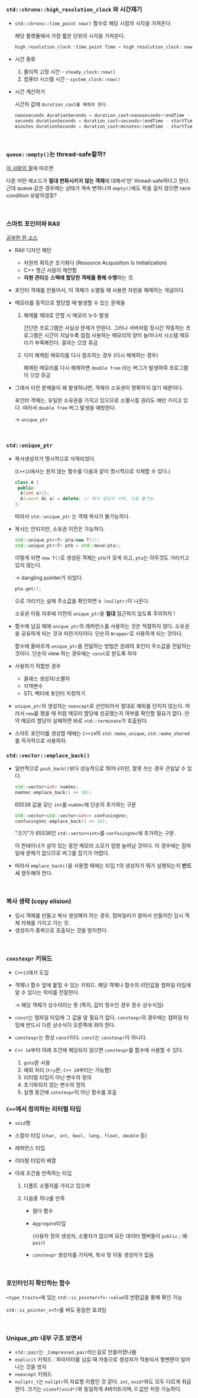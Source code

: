 ### `std::chrono::high_resolution_clock` 와 시간재기

- `std::chrono::time_point now()` 함수로 해당 시점의 시각을 가져온다. 

  해당 플랫폼에서 가장 짧은 단위의 시각을 가져온다.

  ```c++
  high_resolution_clock::time_point Time = high_resolution_clock::now();
  ```

- 시간 종류

  1. 물리적 고정 시간 - `steady_clock::now()`
  2. 컴퓨터 시스템 시간 - `system_clock::now()`

- 시간 계산하기

  시간차 값에 `duration_cast를 해줘야 한다.`

  ```c++
  nanoseconds durationSeconds = duration_cast<nanoseconds>(endTime - startTime);
  seconds durationSeconds = duration_cast<seconds>(endTime - startTime);
  minutes durationSeconds = duration_cast<minutes>(endTime - startTime);
  ```

<br>

### `queue::empty()`는 thread-safe할까?

[이 사람의 말](https://stackoverflow.com/questions/4355399/why-is-stdqueueempty-not-thread-safe-shouldnt-const-functions-be-thread)에 따르면

다른 어떤 메소드가 **절대 변화시키지 않는 객체**에 대해서'만' thread-safe하다고 한다. 근데 queue 같은 경우에는 상태가 계속 변하니까 `empty()`에도 락을 걸지 않으면 race condition 유발하겠쥬?

<br>

### 스마트 포인터와 RAII

[공부한 원 소스](https://modoocode.com/229)

- RAII 디자인 패턴
  - 자원의 획득은 초기화다 (Resource Acquisition Is Initialization)
  - C++ 맹근 사람이 제안함
  - **자원 관리**를 **스택에 할당한 객체를 통해 수행**하는 것.

- 포인터 객체를 만들어서, 이 객체가 소멸될 때 사용한 자원을 해제하는 개념이다.

- 메모리를 동적으로 할당할 때 발생할 수 있는 문제들

  1. 해제를 제대로 안할 시 메모리 누수 발생

     간단한 프로그램은 사실상 문제가 안된다. 그러나 서버처럼 장시간 작동하는 프로그램은 시간이 지날수록 점점 사용하는 메모리의 양이 늘어나서 시스템 메모리가 부족해진다. 결과는 으앙 쥬금 

  2. 이미 해제된 메모리를 다시 참조하는 경우 (다시 해제하는 경우)

     해제된 메모리를 다시 해제하면 `double free` 라는 버그가 발생하여 프로그램이 으앙 쥬금

- 그래서 이런 문제들이 왜 발생하냐면, 객체의 소유권이 명확하지 않기 때문이다. 

  포인터 객체는, 유일한 소유권을 가지고 있으므로 소멸시킬 권리도 얘만 가지고 있다. 따라서 `double free` 버그 발생을 예방한다.

  → `unique_ptr`

<br>

### `std::unique_ptr`

- 복사생성자가 명시적으로 삭제되었다.

  (`C++11`에서는 원치 않는 함수를 다음과 같이 명시적으로 삭제할 수 있다.)

  ```c++
  class A {
   public:
    A(int a){};
    A(const A& a) = delete; // 복사 생성자 삭제, 사용 불가능
  };
  ```

  따라서 `std::unique_ptr` 는 객체 복사가 불가능하다.

- 복사는 안되지만, 소유권 이전은 가능하다.

  ```c++
  std::unique_ptr<T> pta(new T());
  std::unique_ptr<T> ptb = std::move(pta);
  ```

  이렇게 되면 `new T()`로 생성된 객체는 `ptb`가 갖게 되고, `pta`는 아무것도 가리키고 있지 않는다.

  → dangling pointer가 되었다.

  ```c++
  pta.get();
  ```

  으로 가리키는 실제 주소값을 확인하면 `0 (nullptr)`이 나온다. 

  소유권 이동 이후에 이전의 `unique_ptr`을 **절대** 접근하지 않도록 주의하자 !

- 함수에 넘길 때에 `unique_ptr`의 레퍼런스를 사용하는 것은 적절하지 않다. 소유권을 공유하게 되는 것과 마찬가지이다. 단순히 `Wrapper`로 사용하게 되는 것이다.

  함수에 올바르게 `unique_ptr`을 전달하는 방법은 원래의 포인터 주소값을 전달하는 것이다. 단순히 view 하는 경우에는 `const`로 받도록 하자
  
- 사용하기 적합한 경우

  - 클래스 생성자/소멸자
  - 지역변수
  - STL 벡터에 포인터 지정하기

- `unique_ptr`의 생성자는 `noexcept`로 선언되어서 절대로 예외를 던지지 않는다. 따라서 `new`를 했을 때 처럼 메모리 할당에 성공했는지 여부를 확인할 필요가 없다. 만약 메모리 할당이 실패하면 바로 `std::terminate`가 호출된다.

- 스마트 포인터를 생성할 때에는 `C++14`의 `std::make_unique`, `std::make_shared`를 적극적으로 사용하자.

### `std::vector::emplace_back()`

- 일반적으로 `push_back()`보다 성능적으로 뛰어나지만, 잘못 쓰는 경우 큰일날 수 있다.

  ```c++
  std::vector<int> numVec;
  numVec.emplace_back(1 << 16);
  ```

  65536 값을 갖는 `int`를 `numVec`에 단순히 추가하는 구문

  ```c++
  std::vector<std::vector<int>> confusingVec;
  confusingVec.emplace_back(1 << 16);
  ```

  "크기"가 65536인 `std::vector<int>`를 `confusingVec`에 추가하는 구문.

  이 컨테이너가 살아 있는 동안 메모리 소모가 엄청 늘어날 것이다. 이 경우에는 컴파일에 문제가 없으므로 버그를 잡기가 어렵다.

- 따라서 `emplace_back()`을 사용할 때에는 타입 `T`의 생성자가 뭐가 실행되는지 **반드시** 염두해야 한다.

<br>

### 복사 생략 (copy elision)

- 임시 객체를 만들고 복사 생성해야 하는 경우, 컴파일러가 알아서 만들어진 임시 객체 자체를 가지고 가는 것.
- 생성자가 중복으로 호출되는 것을 방지한다.

<br>

### `constexpr` 키워드

- `C++11`에서 도입

- 객체나 함수 앞에 붙힐 수 있는 키워드. 해당 객체나 함수의 리턴값을 컴파일 타임에 알 수 있다는 의미를 전잘한다.

  → 해당 객체가 상수이라는 뜻 (특히, 값이 정수인 경우 정수 상수식임)

- `const`는 컴파일 타임에 그 값을 알 필요가 없다. `constexpr`의 경우에는 컴파일 타임에 반드시 다른 상수식이 오른쪽에 와야 한다.

- `constexpr`는 항상 `const`이다. `const`는 `constexpr`이 아니다.

- `C++ 14`부터 아래 조건에 해당되지 않으면 `constexpr`를 함수에 사용할 수 있다.

  1. `goto`문 사용
  2. 예외 처리 (`try`문; `C++ 20`부터는 가능함)
  3. 리터럴 타입이 아닌 변수의 정의
  4. 초기화되지 않는 변수의 정의
  5. 실행 중간에 `constexpr`이 아닌 함수를 호출

### `C++`에서 정의하는 리터럴 타입

- `void`형

- 스칼라 타입 (`char, int, bool, long, float, double` 등)

- 레퍼런스 타입

- 리터럴 타입의 배열

- 아래 조건을 만족하는 타입

  1. 디폴트 소멸자를 가지고 있으며

  2. 다음중 하나를 만족

     - 람다 함수

     - `Aggregate`타입  

       (사용자 정의 생성자, 소멸자가 없으며 모든 데이터 멤버들이 `public` ; 예: `pair`)

     - `constexpr` 생성자를 가지며, 복사 및 이동 생성자가 없음

<br>

### 포인터인지 확인하는 함수

`<type_traits>`에 있는 `std::is_pointer<T>::value`의 반환값을 통해 확인 가능

`std::is_pointer_v<T>`를 써도 동일한 효과임

<br>

### Unique_ptr 내부 구조 보면서

- `std::pair`는 `_Compressed_pair`라는걸로 만들어졌나봄 
- `explicit` 키워드 : 파라미터를 넘길 때 자동으로 생성자가 적용되서 형변환이 일어나는 것을 방지
- `noexcept` 키워드
- `nullptr_t`는 `nullptr`의 자료형 이름인 것 같다. `int`, `void*`와도 모두 다르게 취급한다. 크기는 `sizeof(void*)`와 동일하게 4바이트이며, 0 값만 저장 가능하다.

